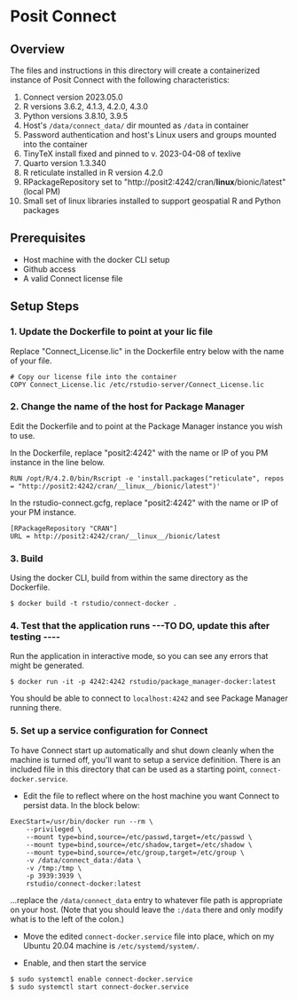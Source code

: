 # Posit Connect

## Overview
The files and instructions in this directory will create a containerized instance of Posit Connect with the following characteristics:
1. Connect version 2023.05.0
2. R versions 3.6.2, 4.1.3, 4.2.0, 4.3.0
3. Python versions 3.8.10, 3.9.5
4. Host's `/data/connect_data/` dir mounted as `/data` in container
5. Password authentication and host's Linux users and groups mounted into the container
6. TinyTeX install fixed and pinned to v. 2023-04-08 of texlive 
7. Quarto version 1.3.340
8. R reticulate installed in R version 4.2.0
9. RPackageRepository set to "http://posit2:4242/cran/__linux__/bionic/latest" (local PM)
10. Small set of linux libraries installed to support geospatial R and Python packages


## Prerequisites
* Host machine with the docker CLI setup
* Github access
* A valid Connect license file

## Setup Steps

### 1. Update the Dockerfile to point at your lic file
Replace "Connect_License.lic" in the Dockerfile entry below with the name of your file.
```
# Copy our license file into the container
COPY Connect_License.lic /etc/rstudio-server/Connect_License.lic
```

### 2. Change the name of the host for Package Manager
Edit the Dockerfile and to point at the Package Manager instance you wish to use.

In the Dockerfile, replace "posit2:4242" with the name or IP of you PM instance in the line below.
```
RUN /opt/R/4.2.0/bin/Rscript -e 'install.packages("reticulate", repos = "http://posit2:4242/cran/__linux__/bionic/latest")'
```

In the rstudio-connect.gcfg, replace "posit2:4242" with the name or IP of your PM instance.
```
[RPackageRepository "CRAN"]
URL = http://posit2:4242/cran/__linux__/bionic/latest
```

### 3. Build
Using the docker CLI, build from within the same directory as the Dockerfile.
```
$ docker build -t rstudio/connect-docker .
```

### 4. Test that the application runs ---TO DO, update this after testing ----
Run the application in interactive mode, so you can see any errors that might be generated.
```
$ docker run -it -p 4242:4242 rstudio/package_manager-docker:latest
```
You should be able to connect to `localhost:4242` and see Package Manager running there.

### 5. Set up a service configuration for Connect
To have Connect start up automatically and shut down cleanly when the machine is turned off, you'll want to setup a service definition.  There is an included file in this directory that can be used as a starting point, `connect-docker.service`.  

* Edit the file to reflect where on the host machine you want Connect to persist data.  In the block below:
```
ExecStart=/usr/bin/docker run --rm \
    --privileged \
    --mount type=bind,source=/etc/passwd,target=/etc/passwd \
    --mount type=bind,source=/etc/shadow,target=/etc/shadow \
    --mount type=bind,source=/etc/group,target=/etc/group \
    -v /data/connect_data:/data \
    -v /tmp:/tmp \
    -p 3939:3939 \
    rstudio/connect-docker:latest
```
...replace the `/data/connect_data` entry to whatever file path is appropriate on your host. (Note that you should leave the `:/data` there and only modify what is to the left of the colon.)

* Move the edited `connect-docker.service` file into place, which on my Ubuntu 20.04 machine is `/etc/systemd/system/`.

* Enable, and then start the service
```
$ sudo systemctl enable connect-docker.service
$ sudo systemctl start connect-docker.service
```

